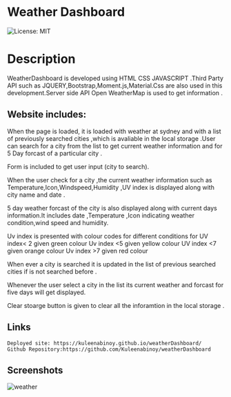 # Weather Dashboard

![License: MIT](https://img.shields.io/badge/License-MIT-yellow.svg)

# Description

WeatherDashboard is developed using HTML CSS JAVASCRIPT .Third Party API such as JQUERY,Bootstrap,Moment.js,Material.Css are also used in this development.Server side API Open WeatherMap is used to get information .

## Website includes:

When the page is loaded, it is loaded with weather at sydney and with a list of previously searched cities ,which is avaliable in the local storage .User can search for a city from the list to get current weather information and for 5 Day forcast of a particular city .

Form is included to get user input (city to search).

When the user check for a city ,the current weather information such as Temperature,Icon,Windspeed,Humidity ,UV index is displayed along with city name and date .

5 day weather forcast of the city is also displayed along with current days information.It includes date ,Temperature ,Icon indicating weather condition,wind speed and humidity.

Uv index is presented with colour codes for different conditions
for UV index< 2 given green colour
Uv index <5 given yellow colour
UV index <7 given orange colour
Uv index >7 given red colour

When ever a city is searched it is updated in the list of previous searched cities if is not searched before .

Whenever the user select a city in the list its current weather and forcast for five days will get displayed.

Clear stoarge button is given to clear all the inforamtion in the local storage .

## Links

```
Deployed site: https://kuleenabinoy.github.io/weatherDashboard/
Github Repository:https://github.com/Kuleenabinoy/weatherDashboard
```

## Screenshots

![weather](https://user-images.githubusercontent.com/86656634/136651777-3903b138-0ddc-4c38-af32-4d954b070bd6.png)
